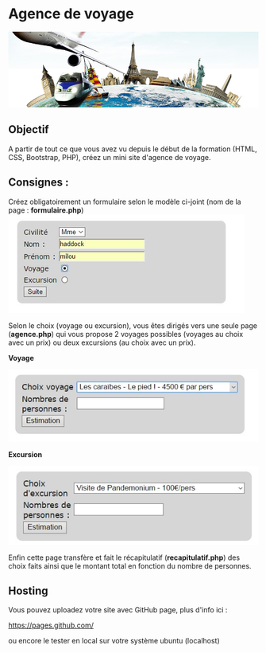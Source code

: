 # Agence de voyage



![Agence de voyages](agences.jpg)

## Objectif

A partir de tout ce que vous avez vu depuis le début de la formation (HTML, CSS, Bootstrap, PHP), créez un mini site d'agence de voyage.

## Consignes :
Créez obligatoirement un formulaire selon le modèle ci-joint (nom de la page : **formulaire.php**)
![Formulaire](formulaire.jpg)

Selon le choix (voyage ou excursion), vous êtes dirigés vers une seule page (**agence.php**) qui vous propose 2 voyages possibles (voyages au choix avec un prix) ou deux excursions (au choix avec un prix).

**Voyage**

![Voyage](choix_voyage.jpg)

**Excursion**

![Excursion](choix_excursion.jpg)

Enfin cette page transfère et fait le récapitulatif (**recapitulatif.php**) des choix faits ainsi que le montant total en fonction du nombre de personnes.


## Hosting
Vous pouvez uploadez votre site avec GitHub page, plus d'info ici :

https://pages.github.com/

ou encore le tester en local sur votre système ubuntu (localhost)